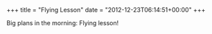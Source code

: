+++
title = "Flying Lesson"
date = "2012-12-23T06:14:51+00:00"
+++

Big plans in the morning: Flying lesson!
			
